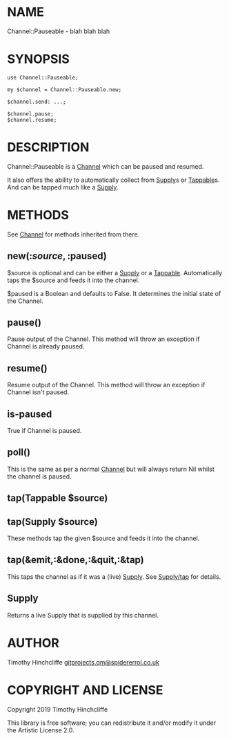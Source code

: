 NAME
====

Channel::Pauseable - blah blah blah

SYNOPSIS
========

```perl6
use Channel::Pauseable;

my $channel = Channel::Pauseable.new;

$channel.send: ...;

$channel.pause;
$channel.resume;
```

DESCRIPTION
===========

Channel::Pauseable is a [Channel](Channel) which can be paused and resumed.

It also offers the ability to automatically collect from [Supply](Supply)s or [Tappable](Tappable)s. And can be tapped much like a [Supply](Supply).

METHODS
=======

See [Channel](Channel) for methods inherited from there. 

new(:$source,:$paused)
----------------------

$source is optional and can be either a [Supply](Supply) or a [Tappable](Tappable). Automatically taps the $source and feeds it into the channel.

$paused is a Boolean and defaults to False. It determines the initial state of the Channel.

pause()
-------

Pause output of the Channel. This method will throw an exception if Channel is already paused.

resume()
--------

Resume output of the Channel. This method will throw an exception if Channel isn't paused.

is-paused
---------

True if Channel is paused.

poll()
------

This is the same as per a normal [Channel](Channel) but will always return Nil whilst the channel is paused.

tap(Tappable $source)
---------------------

tap(Supply $source)
-------------------

These methods tap the given $source and feeds it into the channel.

tap(&emit,:&done,:&quit,:&tap)
------------------------------

This taps the channel as if it was a (live) [Supply](Supply). See [Supply/tap](Supply/tap) for details.

Supply
------

Returns a live Supply that is supplied by this channel.

AUTHOR
======

Timothy Hinchcliffe <gitprojects.qm@spidererrol.co.uk>

COPYRIGHT AND LICENSE
=====================

Copyright 2019 Timothy Hinchcliffe

This library is free software; you can redistribute it and/or modify it under the Artistic License 2.0.

